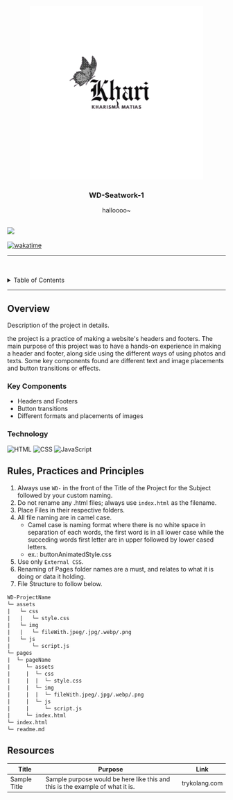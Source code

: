 <a name="readme-top">

<br/>

<br />
<div align="center">
  <a href="https://github.com/Kharisma-Maerel/">
  <!-- TODO: If you want to add logo or banner you can add it here -->
    <img src="/assets/img/khari.png" alt="khari" width="400" height="400">
  </a>
<!-- TODO: Change Title to the name of the title of your Project -->
  <h3 align="center">WD-Seatwork-1</h3>
</div>
<!-- TODO: Make a short description -->
<div align="center">
  halloooo~
</div>

<br />

<!-- TODO: Change the Kharisma-Maerel into your github username  -->
<!-- TODO: Change the WD-Seatwork-1 into the same name of your folder -->
![](https://visit-counter.vercel.app/counter.png?page=Kharisma-Maerel/WD-Seatwork-1)

[![wakatime](https://wakatime.com/@6b0461c1-4f4b-4d64-9517-5b588d531d3c/projects/zsonwphkok?start=2025-06-18&end=2025-06-24.svg)](https://wakatime.com/@6b0461c1-4f4b-4d64-9517-5b588d531d3c/projects/zsonwphkok?start=2025-06-18&end=2025-06-24)

---

<br />
<br />

<!-- TODO: If you want to add more layers for your readme -->
<details>
  <summary>Table of Contents</summary>
  <ol>
    <li>
      <a href="#overview">Overview</a>
      <ol>
        <li>
          <a href="#key-components">Key Components</a>
        </li>
        <li>
          <a href="#technology">Technology</a>
        </li>
      </ol>
    </li>
    <li>
      <a href="#rule,-practices-and-principles">Rules, Practices and Principles</a>
    </li>
    <li>
      <a href="#resources">Resources</a>
    </li>
  </ol>
</details>

---

## Overview

<!-- TODO: To be changed -->
<!-- The following are just sample -->
Description of the project in details.

the project is a practice of making a website's headers and footers. The main purpose of this project was to have a hands-on experience in making a header and footer, along side using the different ways of using photos and texts. Some key components found are different text and image placements and button transitions or effects. 

### Key Components
<!-- TODO: List of Key Components -->
<!-- The following are just sample -->
- Headers and Footers
- Button transitions
- Different formats and placements of images

### Technology
<!-- TODO: List of Technology Used -->
![HTML](https://img.shields.io/badge/HTML-E34F26?style=for-the-badge&logo=html5&logoColor=white)
![CSS](https://img.shields.io/badge/CSS-1572B6?style=for-the-badge&logo=css3&logoColor=white)
![JavaScript](https://img.shields.io/badge/JavaScript-F7DF1E?style=for-the-badge&logo=javascript&logoColor=white)

## Rules, Practices and Principles
1. Always use `WD-` in the front of the Title of the Project for the Subject followed by your custom naming.
2. Do not rename any .html files; always use `index.html` as the filename.
3. Place Files in their respective folders.
4. All file naming are in camel case.
   - Camel case is naming format where there is no white space in separation of each words, the first word is in all lower case while the succeding words first letter are in upper followed by lower cased letters.
   - ex.: buttonAnimatedStyle.css
5. Use only `External CSS`.
6. Renaming of Pages folder names are a must, and relates to what it is doing or data it holding.
7. File Structure to follow below.

```
WD-ProjectName
└─ assets
|   └─ css
|   |   └─ style.css
|   └─ img
|   |   └─ fileWith.jpeg/.jpg/.webp/.png
|   └─ js
|       └─ script.js
└─ pages
|  └─ pageName
|     └─ assets
|     |  └─ css
|     |  |  └─ style.css
|     |  └─ img
|     |  |  └─ fileWith.jpeg/.jpg/.webp/.png
|     |  └─ js
|     |     └─ script.js
|     └─ index.html
└─ index.html
└─ readme.md
```

## Resources

<!-- TODO: Add References -->
| Title | Purpose | Link |
|-|-|-|
| Sample Title | Sample purpose would be here like this and this is the example of what it is. | trykolang.com |
